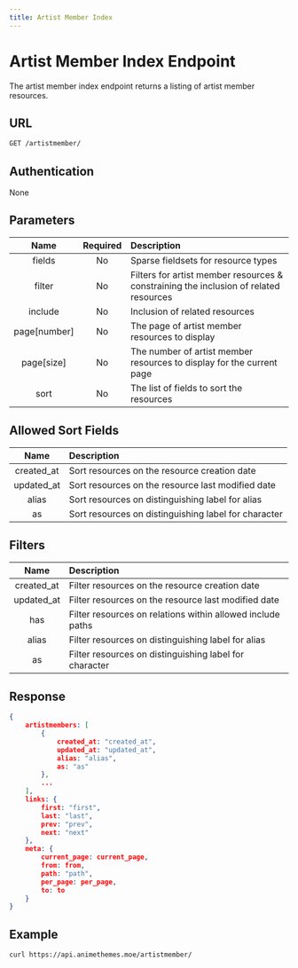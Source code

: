 ```yaml
---
title: Artist Member Index
---
```


# Artist Member Index Endpoint

The artist member index endpoint returns a listing of artist member resources.

## URL

```sh
GET /artistmember/
```

## Authentication

None

## Parameters

| Name         | Required | Description                                                                           |
| :----------: | :------: | :------------------------------------------------------------------------------------ |
| fields       | No       | Sparse fieldsets for resource types                                                   |
| filter       | No       | Filters for artist member resources & constraining the inclusion of related resources |
| include      | No       | Inclusion of related resources                                                        |
| page[number] | No       | The page of artist member resources to display                                        |
| page[size]   | No       | The number of artist member resources to display for the current page                 |
| sort         | No       | The list of fields to sort the resources                                              |

## Allowed Sort Fields

|    Name    | Description                                                   |
| :--------: | :------------------------------------------------------------ |
| created_at | Sort resources on the resource creation date                  |
| updated_at | Sort resources on the resource last modified date             |
| alias      | Sort resources on distinguishing label for alias              |
| as         | Sort resources on distinguishing label for character          |

## Filters

|    Name    | Description                                                     |
| :--------: | :-------------------------------------------------------------- |
| created_at | Filter resources on the resource creation date                  |
| updated_at | Filter resources on the resource last modified date             |
| has        | Filter resources on relations within allowed include paths      |
| alias      | Filter resources on distinguishing label for alias              |
| as         | Filter resources on distinguishing label for character          |

## Response

```json
{
    artistmembers: [
        {
            created_at: "created_at",
            updated_at: "updated_at",
            alias: "alias",
            as: "as"
        },
        ...
    ],
    links: {
        first: "first",
        last: "last",
        prev: "prev",
        next: "next"
    },
    meta: {
        current_page: current_page,
        from: from,
        path: "path",
        per_page: per_page,
        to: to
    }
}
```

## Example

```bash
curl https://api.animethemes.moe/artistmember/
```
